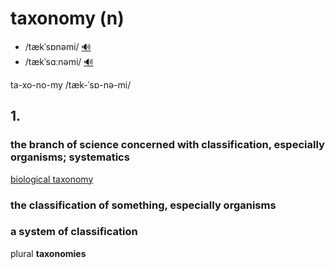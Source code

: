 # taxonomy (n)

- /tækˈsɒnəmi/ [🔊](https://www.oxfordlearnersdictionaries.com/media/english/uk_pron/t/tax/taxon/taxonomy__gb_1.mp3)
- /tækˈsɑːnəmi/ [🔊](https://www.oxfordlearnersdictionaries.com/media/english/us_pron/t/tax/taxon/taxonomy__us_1.mp3)

ta-xo-no-my /tæk-ˈsɒ-nə-mi/

## 1.

### the branch of science concerned with classification, especially organisms; systematics

[biological taxonomy](../b/biological-taxonomy-n.md#the-science-of-the-classification-of-organisms-traditional-classifications-group-organisms-into-a-hierarchical-system-of-ranks-in-ascending-order-species-genus-family-order-class-phylum-and-kingdom-species-are-named-using-binomial-nomenclature-devised-by-swedish-biologist-carolus-linnaeus-1707-1778-in-1758-each-species-is-given-two-names-the-first-for-the-genus-to-which-it-belongs-and-the-second-identifying-the-species-itself-thus-human-being-classified-as-homo-sapiens)

### the classification of something, especially organisms

### a system of classification

plural **taxonomies**